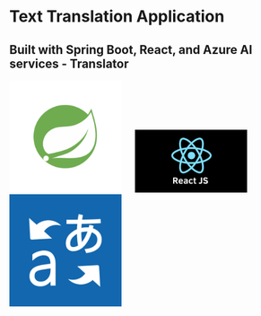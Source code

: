 <h1>Text Translation Application</h1>
<h2>Built with Spring Boot, React, and Azure AI services - Translator</h2>

<div className="d-flex justify-content-around">
    <img src="images/springlogo.png" width="200" alt="Spring Logo" style="margin-right: 20px;" />
    <img src="images/react.js" width="200" alt="React Logo" style="margin-right: 20px;" />
    <img src="images/AzureTranslator.png" width="200" alt="Azure Translator Logo" />
</div>
